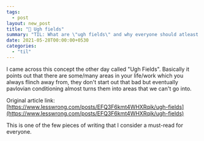 ```yaml
---
tags:
  - post
layout: new_post
title: "📝 Ugh fields"
summary: "TIL: What are \"ugh fields\" and why everyone should atleast know about them."
date: 2021-05-28T00:00:00+0530
categories:
  - "til"
---
```


I came across this concept the other day called "Ugh Fields". Basically it points out that there are some/many areas in your life/work which you always flinch away from, they don't start out that bad but eventually pavlovian conditioning almost turns them into areas that we can't go into.

Original article link: [https://www.lesswrong.com/posts/EFQ3F6kmt4WHXRqik/ugh-fields](https://www.lesswrong.com/posts/EFQ3F6kmt4WHXRqik/ugh-fields)

This is one of the few pieces of writing that I consider a must-read for everyone.
